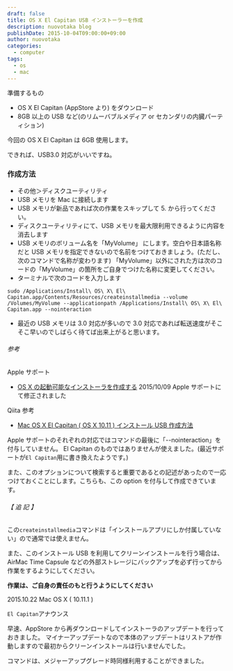 ```yaml
---
draft: false
title: OS X El Capitan USB インストーラーを作成
description: nuovotaka blog
publishDate: 2015-10-04T09:00:00+09:00
author: nuovotaka
categories:
  - computer
tags:
  - os
  - mac
---
```


準備するもの

- OS X El Capitan (AppStore より) をダウンロード
- 8GB 以上の USB など(のリムーバブルメディア or セカンダリの内臓パーティション)

今回の OS X El Capitan は 6GB 使用します。

できれば、USB3.0 対応がいいですね。

### 作成方法

- その他＞ディスクユーティリティ
- USB メモリを Mac に接続します
- USB メモリが新品であれば次の作業をスキップして 5. から行ってください。
- ディスクユーティリティにて、USB メモリを最大限利用できるように内容を消去します
- USB メモリのボリューム名を「MyVolume」 にします。空白や日本語名称だと USB メモリを指定できないので名前をつけておきましょう。(ただし、次のコマンドで名称が変わります)
  「MyVolume」以外にされた方は次のコードの「MyVolume」の箇所をご自身でつけた名称に変更してください。
- ターミナルで次のコードを入力します

```
sudo /Applications/Install\ OS\ X\ El\ Capitan.app/Contents/Resources/createinstallmedia --volume /Volumes/MyVolume --applicationpath /Applications/Install\ OS\ X\ El\ Capitan.app --nointeraction
```

- 最近の USB メモリは 3.0 対応が多いので 3.0 対応であれば転送速度がそこそこ早いのでしばらく待てば出来上がると思います。

###### 参考

Apple サポート

- [OS X の起動可能なインストーラを作成する](https://support.apple.com/ja-jp/HT201372) 2015/10/09 Apple サポートにて修正されました

Qiita 参考

- [Mac OS X El Capitan ( OS X 10.11 ) インストール USB 作成方法](http://qiita.com/kei-yamazaki/items/c9bdbb50fbf3950edf50)

Apple サポートのそれぞれの対応ではコマンドの最後に「--nointeraction」を付与していません。
El Capitan のものではありませんが使えました。(最近サポートが`El Capitan`用に書き換えたようです。)

また、このオプションについて検索すると重要であるとの記述があったので一応つけておくことにします。こちらも、この option を付与して作成できています。

###### 【 追 記 】

この`createinstallmedia`コマンドは「インストールアプリにしか付属していない」ので通常では使えません。

また、このインストール USB を利用してクリーンインストールを行う場合は、AirMac Time Capsule などの外部ストレージにバックアップを必ず行ってから作業をするようにしてください。

**作業は、ご自身の責任のもと行うようにしてください**

2015.10.22 Mac OS X ( 10.11.1 )

`El Capitan`アナウンス

早速、AppStore から再ダウンロードしてインストーラのアップデートを行っておきました。
マイナーアップデートなので本体のアップデートはリストアが作動しますので最初からクリーンインストールは行いませんでした。

コマンドは、メジャーアップグレード時同様利用することができました。
